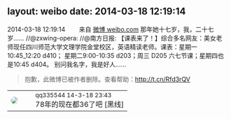 layout: weibo
date: 2014-03-18 12:19:14
---
<meta name="referrer" content="no-referrer" />

2014-03-18 12:19:14  &nbsp;&nbsp;&nbsp;&nbsp;&nbsp;&nbsp; 来自 <a href="http://weibo.com/" rel="nofollow">微博 weibo.com</a>
那年她十七岁，我，二十七岁…… //@zxwing-opera: //@南方日报: 【课表来了！】综合多名网友：美女老师现任四川师范大学文理学院金堂校区，英语精读老师。课表：星期一10:45_12:20 d410； 星期二9:00-10:35 d203；周三 D205 六七节课；星期四也是10:45 d404。 别问我名字，我是好人……
>  抱歉，此微博已被作者删除。查看帮助：http://t.cn/Rfd3rQV

<table style="width: 100%;">
  <tr>
    <td style="width: 40px;"><img style="border-radius:50%" src="https://tva4.sinaimg.cn/crop.0.0.180.180.50/7d25944djw1e8qgp5bmzyj2050050aa8.jpg?KID=imgbed,tva&Expires=1624466384&ssig=E%2BAaVEWoxP"></td>
    <td colspan="2"><small>qq335544 14-3-18 23:43</small><br/>78年的现在都36了吧 [黑线]</td>
  </tr>
</table>
